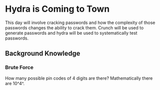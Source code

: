 # Hydra is Coming to Town

This day will involve cracking passwords and how the complexity of those passwords changes the ability to crack them. Crunch will be used to generate passwords and hydra will be used to systematically test passwords. 

## Background Knowledge

### Brute Force

How many possible pin codes of 4 digits are there? Mathematically there are 10^4^. 